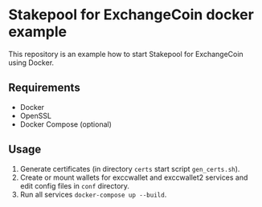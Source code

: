 # Stakepool for ExchangeCoin docker example

This repository is an example how to start Stakepool for ExchangeCoin using Docker.

## Requirements
- Docker
- OpenSSL
- Docker Compose (optional)

## Usage
1. Generate certificates (in directory `certs` start script `gen_certs.sh`).
2. Create or mount wallets for exccwallet and exccwallet2 services and edit config files in `conf` directory.
3. Run all services `docker-compose up --build`. 
